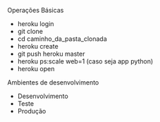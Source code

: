 Operações Básicas
- heroku login
- git clone
- cd caminho_da_pasta_clonada
- heroku create
- git push heroku master
- heroku ps:scale web=1 (caso seja app python) 
- heroku open

Ambientes de desenvolvimento
- Desenvolvimento
- Teste
- Produção


